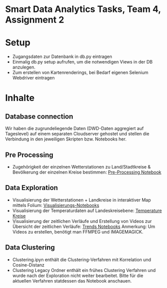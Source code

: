 # Smart Data Analytics Tasks, Team 4, Assignment 2

# Setup
- Zugangsdaten zur Datenbank in db.py eintragen
- Einmalig db.py setup aufrufen, um die notwendigen Views in der DB anzulegen.
- Zum erstellen von Kartenrenderings, bei Bedarf eigenen Selenium Webdriver eintragen

# Inhalte
## Database connection
Wir haben die zugrundeliegende Daten (DWD-Daten aggregiert auf Tageslevel) auf einem separaten Cloudserver gehostet und stellen die Verbindung in den jeweiligen Skripten bzw. Notebooks her.
## Pre Processing
- Zugehörigkeit der einzelnen Wetterstationen zu Land/Stadtkreise & Bevölkerung der einzelnen Kreise bestimmen: [Pre-Processing Notebook](https://git.scc.kit.edu/ubelj/psda-group-4-assignment-2/-/blob/master/Pre-Processing.ipynb)

## Data Exploration
- Visualisierung der Wetterstationen + Landkreise in interaktiver Map mittels Folium: [Visualisierungs-Notebooks](https://git.scc.kit.edu/ubelj/psda-group-4-assignment-2/-/tree/master/visualization-tests)
- Visualisierung der Temperaturdaten auf Landeskreisebene: [Temperature Kreise](https://git.scc.kit.edu/ubelj/psda-group-4-assignment-2/-/tree/master/temperature-kreise)
- Visualisierung der zeitlichen Verläufe und Erstellung von Videos zur Übersicht der zeitlichen Verläufe: [Trends Notebooks](https://git.scc.kit.edu/ubelj/psda-group-4-assignment-2/-/tree/master/trends-germany)
Anmerkung: Um Videos zu erstellen, benötigt man FFMPEG und IMAGEMAGICK.

## Data Clustering
- Clustering.ipyn enthält die Clustering-Verfahren mit Korrelation und Cosine-Distanz
- Clustering Legacy Ordner enthält ein frühes Clustering Verfahren und wurde nach der Exploration nicht weiter bearbeitet. Bitte für die aktuellen Verfahren statdessen das Notebook anschauen.
